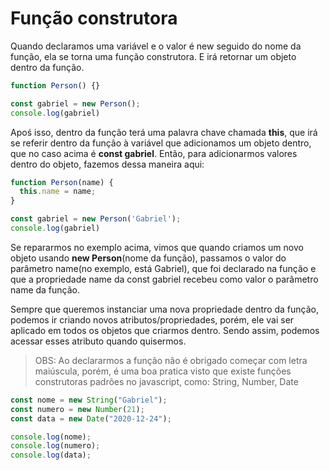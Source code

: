 # Função construtora

Quando declaramos uma variável e o valor é new seguido do nome da função, ela se torna uma função construtora. E irá retornar um objeto dentro da função.

```Javascript
function Person() {}

const gabriel = new Person();
console.log(gabriel)
```

Apoś isso, dentro da função terá uma palavra chave chamada **this**, que irá se referir dentro da função à variável que adicionamos um objeto dentro, que no caso acima é **const gabriel**. Então, para adicionarmos valores dentro do objeto, fazemos dessa maneira aqui:


```Javascript
function Person(name) {
  this.name = name;
}

const gabriel = new Person('Gabriel');
console.log(gabriel)
```

Se repararmos no exemplo acima, vimos que quando criamos um novo objeto usando **new Person**(nome da função), passamos o valor do parâmetro name(no exemplo, está Gabriel), que foi declarado na função e que a propriedade name da const gabriel recebeu como valor o parâmetro name da função.

Sempre que queremos instanciar uma nova propriedade dentro da função, podemos ir criando novos atributos/propriedades, porém, ele vai ser aplicado em todos os objetos que criarmos dentro. Sendo assim, podemos acessar esses atributo quando quisermos.

> OBS: Ao declararmos a função não é obrigado começar com letra maiúscula, porém, é uma boa pratica visto que existe funções construtoras padrões no javascript, como: String, Number, Date

```Javascript
const nome = new String("Gabriel");
const numero = new Number(21);
const data = new Date("2020-12-24");

console.log(nome);
console.log(numero);
console.log(data);
```